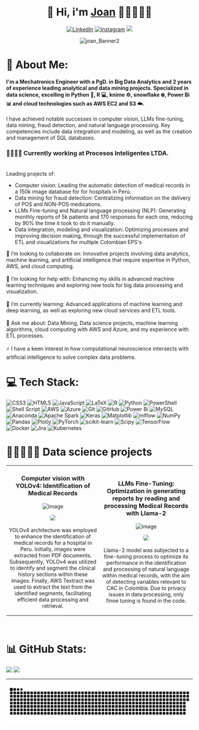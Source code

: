 
<div align="center">
<h1 align="center"> 👋 Hi, i'm <a href="https://www.linkedin.com/in/joancamilotamayo/">Joan</a> 👨‍🔬👨🏻‍💻</h1>

[![LinkedIn](https://img.shields.io/badge/LinkedIn-%230077B5.svg?logo=linkedin&logoColor=white)](https://linkedin.com/in/joancamilotamayo) 
[![Instagram](https://img.shields.io/badge/Instagram-%23E4405F.svg?logo=Instagram&logoColor=white)](https://instagram.com/happyy_account)
[![](https://visitcount.itsvg.in/api?id=joancamilo1&icon=2&color=1)](https://visitcount.itsvg.in)

<!-- ![20210315_182331](https://github.com/joancamilo1/joancamilo1/assets/105089010/0a56d2a4-4df6-4eb2-8d7c-6080003224f1)-->
![joan_Banner2](https://github.com/joancamilo1/joancamilo1/assets/105089010/0f901aa5-82e4-4b62-a774-7557f78094f7)

</div>


# 💫 About Me:

#### I'm a Mechatronics Engineer with a PgD. in Big Data Analytics and 2 years of experience leading analytical and data mining projects. Specialized in data science, excelling in Python 🐍, R 💻, knime ⚙️, snowflake ❄️, Power Bi 📊 and cloud technologies such as AWS EC2 and S3 ☁️.

I have achieved notable successes in computer vision, LLMs fine-tuning, data mining, fraud detection, and natural language processing. Key competencies include data integration and modeling, as well as the creation and management of SQL databases.

### 👨🏻‍💼🔭 Currently working at Procesos Inteligentes LTDA. <br><br>
Leading projects of:
   - Computer vision: Leading the automatic detection of medical records in a 150k image database for
   for hospitals in Perú.
  - Data mining for fraud detection: Centralizing information on the delivery of POS and NON-POS
   medications.
   - LLMs Fine-tuning and Natural language processing (NLP): Generating monthly reports of 5k
   patients and 170 responses for each one, reducing by 90% the time it took to do it manually.
   - Data integration, modeling and visualization: Optimizing processes and improving decision making,
   through the successful implementation of ETL and visualizations for multiple Colombian EPS's
 
👯 I’m looking to collaborate on: Innovative projects involving data analytics, machine learning, and artificial intelligence that require expertise in Python, AWS, and cloud computing.<br><br>🤝 I’m looking for help with: Enhancing my skills in advanced machine learning techniques and exploring new tools for big data processing and visualization.<br><br>🌱 I’m currently learning: Advanced applications of machine learning and deep learning, as well as exploring new cloud services and ETL tools.<br><br>💬 Ask me about: Data Mining, Data science projects, machine learning algorithms, cloud computing with AWS and Azure, and my experience with ETL processes.<br><br>⚡ I have a keen interest in how computational neuroscience intersects with artificial intelligence to solve complex data problems.


# 💻 Tech Stack:
![CSS3](https://img.shields.io/badge/css3-%231572B6.svg?style=for-the-badge&logo=css3&logoColor=white) ![HTML5](https://img.shields.io/badge/html5-%23E34F26.svg?style=for-the-badge&logo=html5&logoColor=white) ![JavaScript](https://img.shields.io/badge/javascript-%23323330.svg?style=for-the-badge&logo=javascript&logoColor=%23F7DF1E) ![LaTeX](https://img.shields.io/badge/latex-%23008080.svg?style=for-the-badge&logo=latex&logoColor=white) ![R](https://img.shields.io/badge/r-%23276DC3.svg?style=for-the-badge&logo=r&logoColor=white) ![Python](https://img.shields.io/badge/python-3670A0?style=for-the-badge&logo=python&logoColor=ffdd54) ![PowerShell](https://img.shields.io/badge/PowerShell-%235391FE.svg?style=for-the-badge&logo=powershell&logoColor=white) ![Shell Script](https://img.shields.io/badge/shell_script-%23121011.svg?style=for-the-badge&logo=gnu-bash&logoColor=white) ![AWS](https://img.shields.io/badge/AWS-%23FF9900.svg?style=for-the-badge&logo=amazon-aws&logoColor=white) ![Azure](https://img.shields.io/badge/azure-%230072C6.svg?style=for-the-badge&logo=microsoftazure&logoColor=white) ![Git](https://img.shields.io/badge/git-%23F05033.svg?style=for-the-badge&logo=git&logoColor=white) ![GitHub](https://img.shields.io/badge/github-%23121011.svg?style=for-the-badge&logo=github&logoColor=white) ![Power Bi](https://img.shields.io/badge/power_bi-F2C811?style=for-the-badge&logo=powerbi&logoColor=black) ![MySQL](https://img.shields.io/badge/mysql-4479A1.svg?style=for-the-badge&logo=mysql&logoColor=white) ![Anaconda](https://img.shields.io/badge/Anaconda-%2344A833.svg?style=for-the-badge&logo=anaconda&logoColor=white) ![Apache Spark](https://img.shields.io/badge/Apache%20Spark-FDEE21?style=for-the-badge&logo=apachespark&logoColor=black) ![Keras](https://img.shields.io/badge/Keras-%23D00000.svg?style=for-the-badge&logo=Keras&logoColor=white) ![Matplotlib](https://img.shields.io/badge/Matplotlib-%23ffffff.svg?style=for-the-badge&logo=Matplotlib&logoColor=black) ![mlflow](https://img.shields.io/badge/mlflow-%23d9ead3.svg?style=for-the-badge&logo=numpy&logoColor=blue) ![NumPy](https://img.shields.io/badge/numpy-%23013243.svg?style=for-the-badge&logo=numpy&logoColor=white) ![Pandas](https://img.shields.io/badge/pandas-%23150458.svg?style=for-the-badge&logo=pandas&logoColor=white) ![Plotly](https://img.shields.io/badge/Plotly-%233F4F75.svg?style=for-the-badge&logo=plotly&logoColor=white) ![PyTorch](https://img.shields.io/badge/PyTorch-%23EE4C2C.svg?style=for-the-badge&logo=PyTorch&logoColor=white) ![scikit-learn](https://img.shields.io/badge/scikit--learn-%23F7931E.svg?style=for-the-badge&logo=scikit-learn&logoColor=white) ![Scipy](https://img.shields.io/badge/SciPy-%230C55A5.svg?style=for-the-badge&logo=scipy&logoColor=%white) ![TensorFlow](https://img.shields.io/badge/TensorFlow-%23FF6F00.svg?style=for-the-badge&logo=TensorFlow&logoColor=white) ![Docker](https://img.shields.io/badge/docker-%230db7ed.svg?style=for-the-badge&logo=docker&logoColor=white) ![Jira](https://img.shields.io/badge/jira-%230A0FFF.svg?style=for-the-badge&logo=jira&logoColor=white) ![Kubernetes](https://img.shields.io/badge/kubernetes-%23326ce5.svg?style=for-the-badge&logo=kubernetes&logoColor=white)

# 👨‍🔬👨🏻‍💻 Data science projects

<table>
<tr>
<td width="50%">
<h3 align="center">Computer vision with YOLOv4:  Identification of Medical Records</h3>
<div align="center">


![image](https://github.com/joancamilo1/joancamilo1/assets/105089010/6cd403ac-1444-4d04-b4f3-641c3d05440b)

<p>
<a href="https://github.com/joancamilo1/Computer_vision_YoloV4" target="_blank">
<img src="https://github.com/joancamilo1/joancamilo1/assets/105089010/e69ebe03-4bc2-4f1f-8114-cfaabd5dfac6"  style="height: 35px; border-radius: 5px">
</a>

</p>
<p>YOLOv4 architecture was employed to enhance the identification of medical records for a hospital in Peru. Initially, images were extracted from PDF documents. Subsequently, YOLOv4 was utilized to identify and segment the clinical history sections within these images. Finally, AWS Textract was used to extract the text from the identified segments, facilitating efficient data processing and retrieval.</p>
</div>
                                                                                      
</td>

<td width="50%">
<h3 align="center">LLMs Fine-Tuning: Optimization in generating reports by reading and processing Medical Records with Llama-2 </h3>
<div align="center">                                       

![image](https://github.com/joancamilo1/joancamilo1/assets/105089010/ceccc1ee-ad94-48dc-9b3a-42d66619cc41)


<p>
<a href="https://github.com/joancamilo1/LLama-2_LLM_FineTuning" target="_blank">
   
<!--![image](https://github.com/joancamilo1/joancamilo1/assets/105089010/5d13e547-7c67-49b2-af10-195f54068d77)-->

<img src="https://github.com/joancamilo1/joancamilo1/assets/105089010/e69ebe03-4bc2-4f1f-8114-cfaabd5dfac6"  style="height: 35px; border-radius: 5px">
<!--<img src="https://github.com/joancamilo1/joancamilo1/assets/105089010/5d13e547-7c67-49b2-af10-195f54068d77">-->
<!--<img src="https://img.shields.io/badge/C%C3%93DIGO-80ffaa?style=for-the-badge&logo=github&logoColor=black">-->
</a>

</p>
</p>Llama-2 model was subjected to a fine-tuning process to optimize its performance in the identification and processing of natural language within medical records, with the aim of detecting variables relevant to CAC in Colombia. Due to privacy issues in data processing, only finne tuning is found in the code.</p>
</div>                                                             
</table>                                                                                 
</div>
<br>



# 📊 GitHub Stats:
![](https://github-readme-stats.vercel.app/api?username=joancamilo1&theme=dark&hide_border=false&include_all_commits=true&count_private=false)
![](https://github-readme-streak-stats.herokuapp.com/?user=joancamilo1&theme=dark&hide_border=false) 
<!-- ![](https://github-readme-stats.vercel.app/api/top-langs/?username=joancamilo1&theme=dark&hide_border=false&include_all_commits=true&count_private=false&layout=compact) -->
<!-- <img src="https://imgur.com/QMwBsJr.png" > -->
---

<p align="center">
 <img width="1000" src="github-snake.svg" alt="snake"/>
</p>

